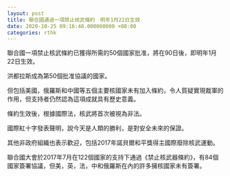 ```yaml
---
layout: post
title: 聯合國通過一項禁止核武條約　明年1月22日生效
date: 2020-10-25 09:16:48.000000000 +08:00
categories: rthk
---
```


聯合國一項禁止核武條約已獲得所需的50個國家批准，將在90日後，即明年1月22日生效。

洪都拉斯成為第50個批准協議的國家。

但包括美國，俄羅斯和中國等五個主要核國家未有加入條約，令人質疑實現裁軍的作用，但支持者仍然認為這項成就具有歷史意義。

條約生效後，根據國際法，核武將首次被視為非法。

國際紅十字發表聲明，說今天是人類的勝利，是對安全未來的保證。

其他非政府組織也表示歡迎，包括2017年諾貝爾和平獎得主國際廢除核武運動。

聯合國大會於2017年7月在122個國家的支持下通過《禁止核武器條約》，有84個國家簽署協議，但美，英，法，中和俄羅斯在內的許多擁核國家未有簽署。
